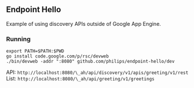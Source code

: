 ## Endpoint Hello

Example of using discovery APIs outside of Google App Engine.

### Running

```
export PATH=$PATH:$PWD
go install code.google.com/p/rsc/devweb
./bin/devweb -addr ":8080" github.com/philips/endpoint-hello/dev
```

API: `http://localhost:8080/\_ah/api/discovery/v1/apis/greeting/v1/rest`
List: `http://localhost:8080/\_ah/api/greeting/v1/greetings`
